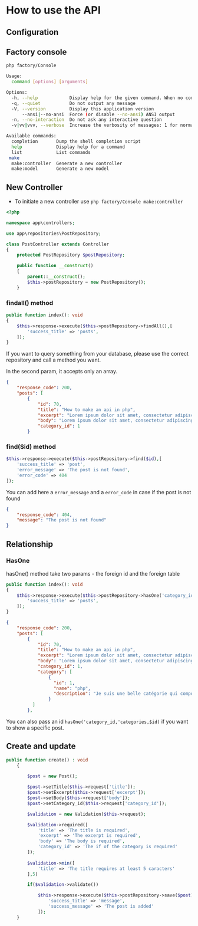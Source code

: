 # How to use the API

## Configuration

## Factory console

```bash
php factory/Console

Usage:
  command [options] [arguments]

Options:
  -h, --help            Display help for the given command. When no command is given display help for the list command
  -q, --quiet           Do not output any message
  -V, --version         Display this application version
      --ansi|--no-ansi  Force (or disable --no-ansi) ANSI output
  -n, --no-interaction  Do not ask any interactive question
  -v|vv|vvv, --verbose  Increase the verbosity of messages: 1 for normal output, 2 for more verbose output and 3 for debug

Available commands:
  completion       Dump the shell completion script
  help             Display help for a command
  list             List commands
 make
  make:controller  Generate a new controller
  make:model       Generate a new model
```

## New Controller

- To initiate a new controller use ```php factory/Console make:controller```

```php
<?php

namespace app\controllers;

use app\repositories\PostRepository;

class PostController extends Controller
{
    protected PostRepository $postRepository;

    public function __construct()
    {
        parent::__construct();
        $this->postRepository = new PostRepository();
    }

```

### findall() method 

```php 
public function index(): void
{
    $this->response->execute($this->postRepository->findAll(),[
        'success_title' => 'posts',
    ]);
}
```

If you want to query something from your database, please use the correct repository and
call a method you want.

In the second param, it accepts only an array.

```json
{
    "response_code": 200,
    "posts": [
        {
            "id": 70,
            "title": "How to make an api in php",
            "excerpt": "Lorem ipsum dolor sit amet, consectetur adipiscing elit ...",
            "body": "Lorem ipsum dolor sit amet, consectetur adipiscing elit, sed do eiusmod ...",
            "category_id": 1
        }
```

### find($id) method 

```php 
$this->response->execute($this->postRepository->find($id),[
    'success_title' => 'post',
    'error_message' => 'The post is not found',
    'error_code' => 404
]);
```

You can add here a ```error_message``` and a ```error_code``` in case if the post is not found 

```json 
{
    "response_code": 404,
    "message": "The post is not found"
}
```

## Relationship 

### HasOne

hasOne() method take two params - the foreign id and the foreign table

```php 
public function index(): void
{
    $this->response->execute($this->postRepository->hasOne('category_id','categories'),[
        'success_title' => 'posts',
    ]);
}
```

```json
{
    "response_code": 200,
    "posts": [
        {
            "id": 70,
            "title": "How to make an api in php",
            "excerpt": "Lorem ipsum dolor sit amet, consectetur adipiscing elit ...",
            "body": "Lorem ipsum dolor sit amet, consectetur adipiscing elit, sed do eiusmod ...",
            "category_id": 1,
            "category": [
                {
                  "id": 1,
                  "name": "php",
                  "description": "Je suis une belle catégorie qui comporte tous les articles en php"
                }
          ]
        },
```

You can also pass an id ```hasOne('category_id,'categories,$id)``` if you want to show a specific post.

## Create and update

```php 
public function create() : void
    {

        $post = new Post();
        
        $post->setTitle($this->request['title']);
        $post->setExcerpt($this->request['excerpt']);
        $post->setBody($this->request['body']);
        $post->setCategory_id($this->request['category_id']);

        $validation = new Validation($this->request);

        $validation->required([
            'title' => 'The title is required',
            'excerpt' => 'The excerpt is required',
            'body' => 'The body is required',
            'category_id' => 'The if of the category is required'
        ]);
        
        $validation->min([
            'title' => 'The title requires at least 5 caracters'
        ],5)

        if($validation->validate())

            $this->response->execute($this->postRepository->save($post), [
                'success_title' => 'message',
                'success_message' => 'The post is added'
            ]);
    }

```